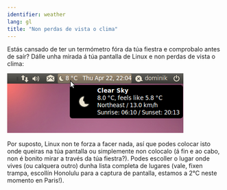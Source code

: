 ```yaml
---
identifier: weather
lang: gl
title: "Non perdas de vista o clima"
---
```


Estás cansado de ter un termómetro fóra da túa fiestra e comprobalo antes de saír? Dálle unha mirada á túa pantalla de Linux e non perdas de vista o clima:

<img src="/img/weather.png" />

Por suposto, Linux non te forza a facer nada, así que podes colocar isto onde queiras na túa pantalla ou simplemente non colocalo (á fin e ao cabo, non é bonito mirar a través da túa fiestra?). Podes escoller o lugar onde vives (ou calquera outro) dunha lista completa de lugares (vale, fixen trampa, escollín Honolulu para a captura de pantalla, estamos a 2°C neste momento en Paris!).




